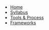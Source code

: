 * [Home](/)
* [Syllabus](/syllabus/readme.md)
* [Tools & Process](/tools-and-process/readme.md)
* [Frameworks](/frameworks/readme.md)